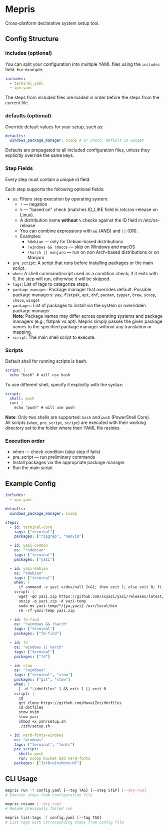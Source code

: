# Mepris

Cross-platform declarative system setup tool.

## Config Structure

### includes (optional)

You can split your configuration into multiple YAML files using the `includes` field. For example:

```yaml
includes:
  - terminal.yaml
  - vpn.yaml
```
The steps from included files are loaded in order before the steps from the current file.

### defaults (optional)

Override default values for your setup, such as:

```yaml
defaults:
  windows_package_manager: scoop # or choco; default is winget
```
Defaults are propagated to all included configuration files, unless they explicitly override the same keys.  

### Step Fields

Every step must contain a unique id field.

Each step supports the following optional fields:  
- `os`: Filters step execution by operating system.
  - `!` — negation
  - `%` — "based on" check (matches ID_LIKE field in /etc/os-release on Linux).
  - A distribution name **without** `%` checks against the ID field in /etc/os-release
  - You can combine expressions with `&&` (AND) and `||` (OR).
  - Examples:
    - `%debian` — only for Debian-based distributions
    - `!windows && !macos` — skip on Windows and macOS
    - `!%arch || manjaro` — run on non Arch-based distributions or on Manjaro 
- `pre_script`: A script that runs before installing packages or the main script.
- `when`: A shell command/script used as a condition check; if it exits with 0, the step will run, otherwise it will be skipped.  
- `tags`: List of tags to categorize steps.
- `package_manager`: Package manager that overrides default. Possible package managers: `yay`, `flatpak`, `apt`, `dnf`, `pacman`, `zypper`,  `brew`, `scoop`, `choco`, `winget`
- `packages`: List of packages to install via the system or overridden package manager.  
**Note**: Package names may differ across operating systems and package managers (e.g., flatpak vs apt). Mepris simply passes the given package names to the specified package manager without any translation or mapping.
- `script`: The main shell script to execute.  

### Scripts

Default shell for running scripts is bash.

```yaml
script: |
  echo "bash" # will use bash
```

To use different shell, specify it explicitly with the syntax:

```yaml
script:
  shell: pwsh
  run: |
    echo "pwsh" # will use pwsh
```
**Note**: Only two shells are supported: `bash` and `pwsh` (PowerShell Core).  
All scripts (`when`, `pre_script`, `script`) are executed with their working directory set to the folder where their YAML file resides.

### Execution order
- when — check condition (skip step if fails)
- pre_script — run preliminary commands
- Install packages via the appropriate package manager
- Run the main script

## Example Config

```yaml
includes:
  - vpn.yaml

defaults:
  windows_package_manager: scoop

steps:
  - id: terminal-core
    tags: ["terminal"]
    packages: ["ripgrep", "neovim"]

  - id: yazi-common
    os: "!%debian"
    tags: ["terminal"]
    packages: ["yazi"]

  - id: yazi-debian
    os: "%debian"
    tags: ["terminal"]
    when: |
      if command -v yazi >/dev/null 2>&1; then exit 1; else exit 0; fi
    script: |
      wget -qO yazi.zip https://github.com/sxyazi/yazi/releases/latest/download/yazi-x86_64-unknown-linux-gnu.zip
      unzip -q yazi.zip -d yazi-temp
      sudo mv yazi-temp/*/{ya,yazi} /usr/local/bin
      rm -rf yazi-temp yazi.zip

  - id: fd-find
    os: "!windows && !%arch"
    tags: ["terminal"]
    packages: ["fd-find"]

  - id: fd
    os: "windows || %arch"
    tags: ["terminal"]
    packages: ["fd"]

  - id: stow
    os: "!windows"
    tags: ["terminal", "stow"]
    packages: ["git", "stow"]
    when: |
      [ -d "~/dotfiles" ] && exit 1 || exit 0
    script: |
      cd
      git clone https://github.com/MaxaiZer/dotfiles
      cd dotfiles
      stow nvim
      stow yazi
      chmod +x zsh/setup.sh
      ./zsh/setup.sh

  - id: nerd-fonts-windows
    os: "windows"
    tags: ["terminal", "fonts"]
    pre_script:
      shell: pwsh
      run: scoop bucket add nerd-fonts
    packages: ["JetBrainsMono-NF"]
```
## CLI Usage

```bash
mepris run -f config.yaml [--tag TAG] [--step STEP] [--dry-run]  
# Execute steps from configuration file  

mepris resume [--dry-run]  
# Resume previously failed run

mepris list-tags -f config.yaml [--tag TAG]  
# List tags with corresponding steps from config file  
```
